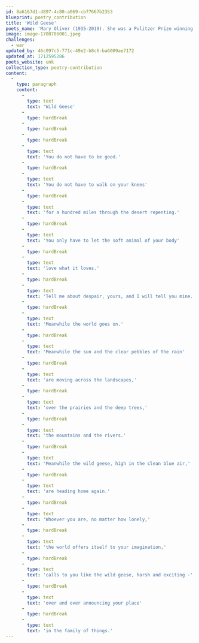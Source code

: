 ```yaml
---
id: 8a6167d1-d897-4c80-a069-cb77667b2353
blueprint: poetry_contribution
title: 'Wild Geese'
poets_name: 'Mary Oliver (1935-2019). She was a Pulitzer Prize winning poet. She published several poetry collections, including Dog Songs: Poems (Penguin Books, 2015).'
image: image-1708786001.jpeg
challenges:
  - war
updated_by: 46c097c5-771c-49e2-b8c6-ba6009ae7172
updated_at: 1712595286
poets_website: unk
collection_type: poetry-contribution
content:
  -
    type: paragraph
    content:
      -
        type: text
        text: 'Wild Geese'
      -
        type: hardBreak
      -
        type: hardBreak
      -
        type: hardBreak
      -
        type: text
        text: 'You do not have to be good.'
      -
        type: hardBreak
      -
        type: text
        text: 'You do not have to walk on your knees'
      -
        type: hardBreak
      -
        type: text
        text: 'for a hundred miles through the desert repenting.'
      -
        type: hardBreak
      -
        type: text
        text: 'You only have to let the soft animal of your body'
      -
        type: hardBreak
      -
        type: text
        text: 'love what it loves.'
      -
        type: hardBreak
      -
        type: text
        text: 'Tell me about despair, yours, and I will tell you mine.'
      -
        type: hardBreak
      -
        type: text
        text: 'Meanwhile the world goes on.'
      -
        type: hardBreak
      -
        type: text
        text: 'Meanwhile the sun and the clear pebbles of the rain'
      -
        type: hardBreak
      -
        type: text
        text: 'are moving across the landscapes,'
      -
        type: hardBreak
      -
        type: text
        text: 'over the prairies and the deep trees,'
      -
        type: hardBreak
      -
        type: text
        text: 'the mountains and the rivers.'
      -
        type: hardBreak
      -
        type: text
        text: 'Meanwhile the wild geese, high in the clean blue air,'
      -
        type: hardBreak
      -
        type: text
        text: 'are heading home again.'
      -
        type: hardBreak
      -
        type: text
        text: 'Whoever you are, no matter how lonely,'
      -
        type: hardBreak
      -
        type: text
        text: 'the world offers itself to your imagination,'
      -
        type: hardBreak
      -
        type: text
        text: 'calls to you like the wild geese, harsh and exciting -'
      -
        type: hardBreak
      -
        type: text
        text: 'over and over announcing your place'
      -
        type: hardBreak
      -
        type: text
        text: 'in the family of things.'
---
```

